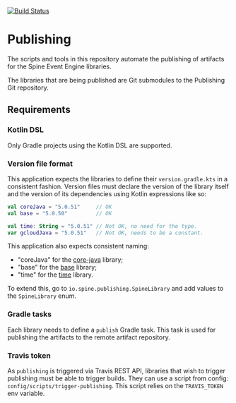 [![Build Status](https://travis-ci.com/SpineEventEngine/publishing.svg?branch=master)](https://travis-ci.com/SpineEventEngine/publishing)

# Publishing
 
The scripts and tools in this repository automate the publishing of artifacts for 
the Spine Event Engine libraries.

The libraries that are being published are Git submodules to the Publishing Git repository.

## Requirements

### Kotlin DSL

Only Gradle projects using the Kotlin DSL are supported.

### Version file format

This application expects the libraries to define their `version.gradle.kts` in a consistent fashion.
Version files must declare the version of the library itself and the version of its dependencies
using Kotlin expressions like so:

```kotlin
val coreJava = "5.0.51"     // OK
val base = "5.0.50"         // OK

val time: String = "5.0.51" // Not OK, no need for the type.
var gcloudJava = "5.0.51"   // Not OK, needs to be a constant.

```  

This application also expects consistent naming:

- "coreJava" for the [core-java](https://github.com/SpineEventEngine/core-java) library;
- "base" for the [base](https://github.com/SpineEventEngine/base) library;
- "time" for the [time](https://github.com/SpineEventEngine/time) library.

To extend this, go to `io.spine.publishing.SpineLibrary` and add values to the `SpineLibrary` enum.

### Gradle tasks

Each library needs to define a `publish` Gradle task. This task is used for publishing the artifacts
to the remote artifact repository.


### Travis token

As `publishing` is triggered via Travis REST API, libraries that wish to trigger publishing must
be able to trigger builds. They can use a script from config: `config/scripts/trigger-publishing`. 
This script relies on the `TRAVIS_TOKEN` env variable. 
